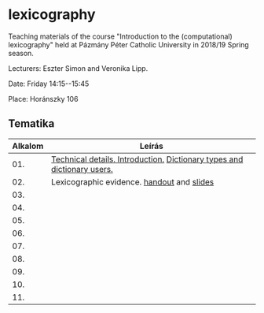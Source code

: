 # lexicography
Teaching materials of the course "Introduction to the (computational) lexicography" held at Pázmány Péter Catholic University in 2018/19 Spring season. 

Lecturers: Eszter Simon and Veronika Lipp. 

Date: Friday 14:15--15:45

Place: Horánszky 106

## Tematika

| Alkalom | Leírás |
|---------|--------|
| 01. | [Technical details. Introduction.](Lexicography_1.pdf) [Dictionary types and dictionary users.](ppt-hez_1) |
| 02. |  Lexicographic evidence. [handout](lexico_handout_2019_02_22) and [slides]()|
| 03. |  |
| 04. |  |
| 05. |  |
| 06. |  |
| 07. |  |
| 08. |  |
| 09. |  |
| 10. |  |
| 11. |  |
